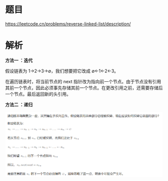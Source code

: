 # 题目

https://leetcode.cn/problems/reverse-linked-list/description/

# 解析

**方法一 ：迭代**

假设链表为 1→2→3→∅，我们想要把它改成 ∅←1←2←3。

在遍历链表时，将当前节点的 next 指针改为指向前一个节点。由于节点没有引用其前一个节点，因此必须事先存储其前一个节点。在更改引用之前，还需要存储后一个节点。最后返回新的头引用。



**方法二 ：递归**

![image-20250807101328776](题解.png)

